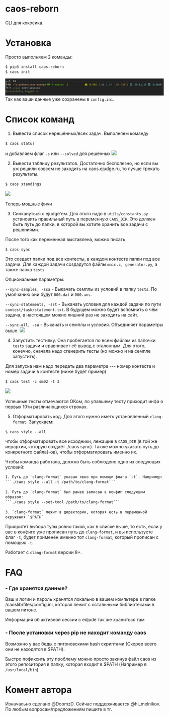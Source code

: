 # caos-reborn

CLI для кокосика.

# Установка
 Просто выполняем 2 команды:
```
$ pip3 install caos-reborn
$ caos init
```

![](examples/init.png)
Так как ваши данные уже сохранены в `config.ini`.

# Список команд

1. Вывести список нерешённых/всех задач. Выполняем команду

```$ caos status```

и добавляем флаг `-s` или `--solved` для решённых
![](examples/status.png)

2. Вывести таблицу результатов. Достаточно бесполезно, но если вы уж решили совсем не заходить на caos.ejudge.ru, то лучше трекать результаты.

```$ caos standings```

![](examples/standings.png)

Теперь мощные фичи

3. Синкануться с ejudge'ем. Для этого надо в `utils/constants.py` установить правильный путь в переменную `CAOS_DIR`. Это должен быть путь до папки, в которой вы хотите хранить все задачи с решениями.

После того как переменная выставлена, можно писать

```$ caos sync```

Это создаст папки под все контесты, в каждом контесте папки под все задачи. Для каждой задачи создадутся файлы `main.c, generator.py`, а также папка `tests`.

Опциональные параметры:

```--sync-samples, -ssa``` - Выкачать семплы из условий в папку `tests`. По умолчанию они будут `000.dat` и `000.ans`.

```--sync-statements, -sst``` - Выкачать условия для каждой задачи по пути `contest/task/statement.txt`. В будущем можно будет вспомнить о чём задача, в настоящем можно лишний раз не заходить на сайт.

```--sync-all, -sa``` - Выкачать и семплы и условия. Объединяет параметры выше.
![](examples/sync.png)

4. Запустить тестилку. Она пробегается по всем файлам из папочки `tests` задачи и сравнивает её вывод с эталонным. Для этого, конечно, сначала надо сгенерить тесты (но можно и на семпле запустить).

Для запуска нам надо передать два параметра --- номер контеста и номер задачи в контесте (ниже будет пример)

```$ caos test -c sm02 -t 3```

![](examples/test.png)

Успешные тесты отмечаются ОКом, по упавшему тесту приходит инфа о первых 10ти различающихся строках.

5. Отформатировать код. Для этого нужно иметь установленный `clang-format`. Запускаем:

```$ caos style --all```

чтобы отформатировать все исходники, лежащие в `CAOS_DIR` (в той же иерархии, которую создаёт ./caos
sync). Также можно указать путь до конкретного файла(-ов), чтобы отформатировать именно их.

Чтобы команда работала, должно быть соблюдено одно из следующих условий:

    1. Путь до `clang-format` указан явно при помощи флага `-t`. Например:
    ```./caos style --all -t /path/to/clang-format```

    2. Путь до `clang-format` был ранее записан в конфиг следующим образом:
    ```./caos style --set-tool /path/to/clang-format```

    3. `clang-format` лежит в директории, которая есть в переменной окружения `$PATH`

Приоритет выбора тулы ровно такой, как в списке выше, то есть, если у вас в конфиге уже прописан путь
до `clang-format`, и вы используете флаг `-t`, будет применён именно тот `clang-format`, который
прописан с помощью `-t`.

Работает с `clang-format` версии 8+.

# FAQ 

### - Где хранятся данные?

Ваш и логин и пароль хранятся локально в вашем компьтере в папке /caoslib/files/config.ini, которая лежит с остальными библиотеками в вашем питоне.

Информация об активной сессии с edjude так же храниться там

### - После установки через pip не находит команду caos

Возможно у вас беды с питоновскими bash скриптами (Скорее всего они не находятся в $PATH). 

Быстро пофиксить эту проблему можно просто закинув файл caos из этого репозитория в папку, которая входит в $PATH (Например в ```/usr/local/bin```)

# Комент автора

Изначально сделано @DoomzD. Сейчас поддерживается @hi_melnikov. По любым вопросам/предложениям пишите в тг.

